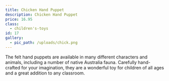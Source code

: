 ```yaml
---
title: Chicken Hand Puppet
description: Chicken Hand Puppet
price: 16.95
class:
  - children's-toys
id: 17
gallery:
  - pic_path: /uploads/chick.png
---
```



The felt hand puppets are available in many different characters and animals, including a number of native Australia fauna. Carefully hand-crafted for your imagination, they are a wonderful toy for children of all ages and a great addition to any classroom.